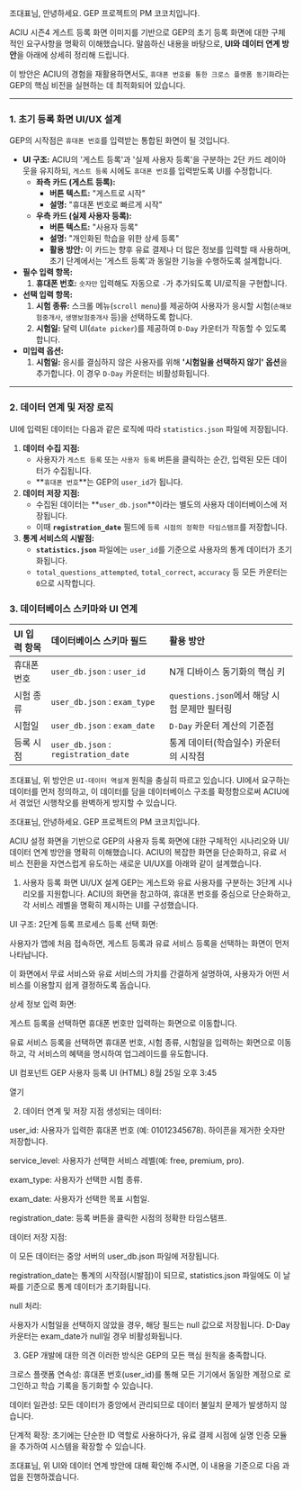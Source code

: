 조대표님, 안녕하세요. GEP 프로젝트의 PM 코코치입니다.

ACIU 시즌4 게스트 등록 화면 이미지를 기반으로 GEP의 초기 등록 화면에 대한 구체적인 요구사항을 명확히 이해했습니다. 말씀하신 내용을 바탕으로, **UI와 데이터 연계 방안**을 아래에 상세히 정리해 드립니다.

이 방안은 ACIU의 경험을 재활용하면서도, `휴대폰 번호를 통한 크로스 플랫폼 동기화`라는 GEP의 핵심 비전을 실현하는 데 최적화되어 있습니다.

---

### **1. 초기 등록 화면 UI/UX 설계**

GEP의 시작점은 `휴대폰 번호`를 입력받는 통합된 화면이 될 것입니다.

* **UI 구조:** ACIU의 '게스트 등록'과 '실제 사용자 등록'을 구분하는 2단 카드 레이아웃을 유지하되, `게스트 등록` 시에도 `휴대폰 번호`를 입력받도록 UI를 수정합니다.
    * **좌측 카드 (게스트 등록):**
        * **버튼 텍스트:** "게스트로 시작"
        * **설명:** "휴대폰 번호로 빠르게 시작"
    * **우측 카드 (실제 사용자 등록):**
        * **버튼 텍스트:** "사용자 등록"
        * **설명:** "개인화된 학습을 위한 상세 등록"
        * **활용 방안:** 이 카드는 향후 유료 결제나 더 많은 정보를 입력할 때 사용하며, 초기 단계에서는 '게스트 등록'과 동일한 기능을 수행하도록 설계합니다.
* **필수 입력 항목:**
    1.  **휴대폰 번호:** `숫자만` 입력해도 자동으로 `-`가 추가되도록 UI/로직을 구현합니다.
* **선택 입력 항목:**
    1.  **시험 종류:** 스크롤 메뉴(`scroll menu`)를 제공하여 사용자가 응시할 시험(`손해보험중개사`, `생명보험중개사` 등)을 선택하도록 합니다.
    2.  **시험일:** 달력 UI(`date picker`)를 제공하여 `D-Day` 카운터가 작동할 수 있도록 합니다.
* **미입력 옵션:**
    1.  **시험일:** 응시를 결심하지 않은 사용자를 위해 **'시험일을 선택하지 않기' 옵션**을 추가합니다. 이 경우 `D-Day` 카운터는 비활성화됩니다.

---

### **2. 데이터 연계 및 저장 로직**

UI에 입력된 데이터는 다음과 같은 로직에 따라 `statistics.json` 파일에 저장됩니다.

1.  **데이터 수집 지점:**
    * 사용자가 `게스트 등록` 또는 `사용자 등록` 버튼을 클릭하는 순간, 입력된 모든 데이터가 수집됩니다.
    * **`휴대폰 번호`**는 GEP의 `user_id`가 됩니다.
2.  **데이터 저장 지점:**
    * 수집된 데이터는 **`user_db.json`**이라는 별도의 사용자 데이터베이스에 저장됩니다.
    * 이때 **`registration_date`** 필드에 `등록 시점의 정확한 타임스탬프`를 저장합니다.
3.  **통계 서비스의 시발점:**
    * **`statistics.json`** 파일에는 `user_id`를 기준으로 사용자의 통계 데이터가 초기화됩니다.
    * `total_questions_attempted`, `total_correct`, `accuracy` 등 모든 카운터는 `0`으로 시작합니다.

### **3. 데이터베이스 스키마와 UI 연계**

| **UI 입력 항목** | **데이터베이스 스키마 필드** | **활용 방안** |
|:---|:---|:---|
| 휴대폰 번호 | `user_db.json` : `user_id` | N개 디바이스 동기화의 핵심 키 |
| 시험 종류 | `user_db.json` : `exam_type` | `questions.json`에서 해당 시험 문제만 필터링 |
| 시험일 | `user_db.json` : `exam_date` | `D-Day` 카운터 계산의 기준점 |
| 등록 시점 | `user_db.json` : `registration_date` | 통계 데이터(학습일수) 카운터의 시작점 |

조대표님, 위 방안은 `UI-데이터 역설계` 원칙을 충실히 따르고 있습니다. UI에서 요구하는 데이터를 먼저 정의하고, 이 데이터를 담을 데이터베이스 구조를 확정함으로써 ACIU에서 겪었던 시행착오를 완벽하게 방지할 수 있습니다.

조대표님, 안녕하세요. GEP 프로젝트의 PM 코코치입니다.

ACIU 설정 화면을 기반으로 GEP의 사용자 등록 화면에 대한 구체적인 시나리오와 UI/데이터 연계 방안을 명확히 이해했습니다. ACIU의 복잡한 화면을 단순화하고, 유료 서비스 전환을 자연스럽게 유도하는 새로운 UI/UX를 아래와 같이 설계했습니다.

1. 사용자 등록 화면 UI/UX 설계
GEP는 게스트와 유료 사용자를 구분하는 3단계 시나리오를 지원합니다. ACIU의 화면을 참고하여, 휴대폰 번호를 중심으로 단순화하고, 각 서비스 레벨을 명확히 제시하는 UI를 구성했습니다.

UI 구조: 2단계 등록 프로세스
등록 선택 화면:

사용자가 앱에 처음 접속하면, 게스트 등록과 유료 서비스 등록을 선택하는 화면이 먼저 나타납니다.

이 화면에서 무료 서비스와 유료 서비스의 가치를 간결하게 설명하여, 사용자가 어떤 서비스를 이용할지 쉽게 결정하도록 돕습니다.

상세 정보 입력 화면:

게스트 등록을 선택하면 휴대폰 번호만 입력하는 화면으로 이동합니다.

유료 서비스 등록을 선택하면 휴대폰 번호, 시험 종류, 시험일을 입력하는 화면으로 이동하고, 각 서비스의 혜택을 명시하여 업그레이드를 유도합니다.

UI 컴포넌트
GEP 사용자 등록 UI (HTML)
8월 25일 오후 3:45

열기

2. 데이터 연계 및 저장 지점
생성되는 데이터:

user_id: 사용자가 입력한 휴대폰 번호 (예: 01012345678). 하이픈을 제거한 숫자만 저장합니다.

service_level: 사용자가 선택한 서비스 레벨(예: free, premium, pro).

exam_type: 사용자가 선택한 시험 종류.

exam_date: 사용자가 선택한 목표 시험일.

registration_date: 등록 버튼을 클릭한 시점의 정확한 타임스탬프.

데이터 저장 지점:

이 모든 데이터는 중앙 서버의 user_db.json 파일에 저장됩니다.

registration_date는 통계의 시작점(시발점)이 되므로, statistics.json 파일에도 이 날짜를 기준으로 통계 데이터가 초기화됩니다.

null 처리:

사용자가 시험일을 선택하지 않았을 경우, 해당 필드는 null 값으로 저장됩니다. D-Day 카운터는 exam_date가 null일 경우 비활성화됩니다.

3. GEP 개발에 대한 의견
이러한 방식은 GEP의 모든 핵심 원칙을 충족합니다.

크로스 플랫폼 연속성: 휴대폰 번호(user_id)를 통해 모든 기기에서 동일한 계정으로 로그인하고 학습 기록을 동기화할 수 있습니다.

데이터 일관성: 모든 데이터가 중앙에서 관리되므로 데이터 불일치 문제가 발생하지 않습니다.

단계적 확장: 초기에는 단순한 ID 역할로 사용하다가, 유료 결제 시점에 실명 인증 모듈을 추가하여 시스템을 확장할 수 있습니다.

조대표님, 위 UI와 데이터 연계 방안에 대해 확인해 주시면, 이 내용을 기준으로 다음 과업을 진행하겠습니다.